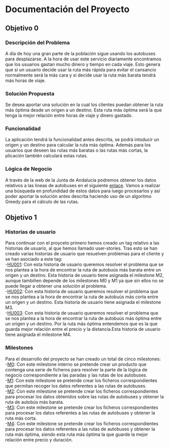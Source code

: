# Documentación del Proyecto

## Objetivo 0

### Descripción del Problema
A día de hoy una gran parte de la población sigue usando los autobuses para desplazarse. A la hora de usar este servicio diariamente encontramos que los usuarios gastan mucho dinero y tiempo en cada viaje. Esto genera que si un usuario decide usar la ruta más rápida para evitar el cansancio normalmente será la más cara y si decide usar la ruta más barata tendrá más horas de viaje.

### Solución Propuesta
Se desea aportar una solución en la cual los clientes puedan obtener la ruta más óptima desde un origen a un destino. Esta ruta más óptima será la que tenga la mejor relación entre horas de viaje y dinero gastado.

### Funcionalidad
La aplicación tendrá la funcionalidad antes descrita, se podrá intoducir un origen y un destino para calcular la ruta más óptima. Además para los usuarios que deseen las rutas más baratas o las rutas más cortas, la plicación también calculará estas rutas.

### Lógica de Negocio
A través de la web de la Junta de Andalucía podremos obtener los datos relativos a las lineas de autobuses en el siguiente [enlace](https://www.juntadeandalucia.es/datosabiertos/portal/dataset/datos-de-la-red-de-consorcios-de-transporte-de-andalucia). Vamos a realizar una búsqueda en profundidad de estos datos para luego procesarlos y así poder aportar la solución antes descrita haciendo uso de un algoritmo Greedy para el cálculo de las rutas.

## Objetivo 1

### Historias de usuario
Para continuar con el proyceto primero hemos creado un tag relativo a las historias de usuario, al que hemos llamado user-stories. Tras esto se han creado varias historias de usuario que resuelven problemas para el cliente y se han asociado a este tag:<br/>
    -[HU001](https://github.com/MarinoFajardo/ControlaTuGasto/issues/2): Con esta historia de usuario queremos resolver el problema que se nos plantea a la hora de encontrar la ruta de autobuús más barata entre un origen y un destino. Esta historia de usuario tiene asignada el milestone M2, aunque tambiñen depende de los milestones M0 y M1 ya que sin ellos no se puede llegar a obtener una solución al problema.<br/>
    -[HU002](https://github.com/MarinoFajardo/ControlaTuGasto/issues/3): Con esta historia de usuario queremos resolver el problema que se nos plantea a la hora de encontrar la ruta de autobuús más corta entre un origen y un destino. Esta historia de usuario tiene asignada el milestone M3.<br/>
    -[HU003](https://github.com/MarinoFajardo/ControlaTuGasto/issues/4): Con esta historia de usuario queremos resolver el problema que se nos plantea a la hora de encontrar la ruta de autobuús más óptima entre un origen y un destino. Por la ruta más óptima entendemos que es la que guarda mejor relación entre el precio y la distancia.Esta historia de usuario tiene asignada el milestone M4.

### Milestones
Para el desarrollo del proyecto se han creado un total de cinco milestones:<br/>
    -[M0](https://github.com/MarinoFajardo/ControlaTuGasto/milestone/2): Con este milestone interno se pretende crear un producto que contenga una serie de ficheros para resolver la parte de la lógica de negocio correspondiente a las paradas y las rutas de los autobuses.<br/>
    -[M1](https://github.com/MarinoFajardo/ControlaTuGasto/milestone/3): Con este milestone se pretende crear los ficheros correspondientes que permitan recoger los datos referentes a las rutas de autobuses.<br/>
    -[M2](https://github.com/MarinoFajardo/ControlaTuGasto/milestone/4): Con este milestone se pretende crear los ficheros correspondientes para procesar los datos obtenidos sobre las rutas de autobuses y obtener la ruta de autobús más barata.<br/>
    -[M3](https://github.com/MarinoFajardo/ControlaTuGasto/milestone/5): Con este milestone se pretende crear los ficheros correspondientes para procesar los datos referentes a las rutas de autobuses y obtener la ruta más corta.<br/>
    -[M4](https://github.com/MarinoFajardo/ControlaTuGasto/milestone/6): Con este milestone se pretende crear los ficheros correspondientes para procesar los datos referentes a las rutas de autobuses y obtener la ruta más óptima, siendo esta ruta más óptima la que guarde la mejor relación entre precio y duración.<br/>
